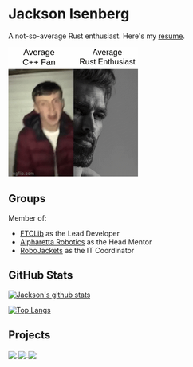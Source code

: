 # Jackson Isenberg

A not-so-average Rust enthusiast. Here's my [resume](https://github.com/JIceberg/resume/blob/master/resume.pdf).

![meme](rust-v-cpp.gif)

## Groups
Member of:
* [FTCLib](https://www.github.com/FTCLib) as the Lead Developer
* [Alpharetta Robotics](https://github.com/AHS-Robotics-Club) as the Head Mentor
* [RoboJackets](https://github.com/RoboJackets) as the IT Coordinator

## GitHub Stats

[![Jackson's github stats](https://github-readme-stats.vercel.app/api?username=jiceberg&include_all_commits=true&theme=onedark)](https://github.com/anuraghazra/github-readme-stats)

[![Top Langs](https://github-readme-stats.vercel.app/api/top-langs/?username=jiceberg&layout=compact&theme=onedark&hide=html&langs_count=8)](https://github.com/anuraghazra/github-readme-stats)

## Projects
<a href="https://github.com/FTCLib/FTCLib">
  <img align="center" src="https://github-readme-stats.vercel.app/api/pin/?username=FTCLib&repo=FTCLib&theme=onedark" />
</a>
<a href="https://github.com/The-Jaxon-Files/the_jaxon_files">
  <img align="center" src="https://github-readme-stats.vercel.app/api/pin/?username=The-Jaxon-Files&repo=jaxonfiles&theme=onedark" />
</a>
<a href="https://github.com/neuraphonic/neuraphonic/">
  <img align="center" src="https://github-readme-stats.vercel.app/api/pin/?username=neuraphonic&repo=neuraphonic&theme=onedark" />
</a>
<!--
**JIceberg/jiceberg** is a ✨ _special_ ✨ repository because its `README.md` (this file) appears on your GitHub profile.

Here are some ideas to get you started:

- 🔭 I’m currently working on ...
- 🌱 I’m currently learning ...
- 👯 I’m looking to collaborate on ...
- 🤔 I’m looking for help with ...
- 💬 Ask me about ...
- 📫 How to reach me: ...
- 😄 Pronouns: ...
- ⚡ Fun fact: ...
-->
